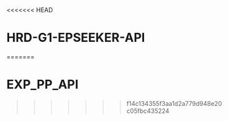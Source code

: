<<<<<<< HEAD
# HRD-G1-EPSEEKER-API
=======
# EXP_PP_API
>>>>>>> f14c134355f3aa1d2a779d948e20c05fbc435224
